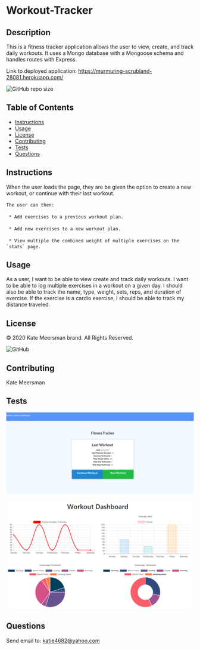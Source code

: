 # Workout-Tracker

  ## Description
  This is a fitness tracker application allows the user to view, create, and track daily workouts. It uses a Mongo database with a Mongoose schema and handles routes with Express.

  Link to deployed application:
  https://murmuring-scrubland-28081.herokuapp.com/

  ![GitHub repo size](https://img.shields.io/github/repo-size/kmeerman624/README-Generator)

  ## Table of Contents
  * [Instructions](#instructions)
  * [Usage](#usage)
  * [License](#license)
  * [Contributing](#contributing)
  * [Tests](#tests)
  * [Questions](#questions) 

  ## Instructions
  When the user loads the page, they are be given the option to create a new workout, or continue with their last workout.

    The user can then:

     * Add exercises to a previous workout plan.

     * Add new exercises to a new workout plan.

     * View multiple the combined weight of multiple exercises on the `stats` page.

  ## Usage
  As a user, I want to be able to view create and track daily workouts. I want to be able to log multiple exercises in a workout on a given day. I should also be able to track the name, type, weight, sets, reps, and duration of exercise. If the exercise is a cardio exercise, I should be able to track my distance traveled.

  ## License
  © 2020 Kate Meersman brand. All Rights Reserved.

  ![GitHub](https://img.shields.io/github/license/kmeerman624/README-Generator)

  ## Contributing
  Kate Meersman

  ## Tests

  ![image of test](./public/assets/images/fitness.PNG)

  ![image of test](./public/assets/images/dashboard.PNG)

  ## Questions

  Send email to: katie4682@yahoo.com